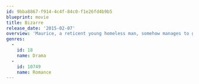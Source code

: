 ```yaml
---
id: 9bba8867-f914-4c4f-84c0-f1e26fd4b9b5
blueprint: movie
title: Bizarre
release_date: '2015-02-07'
overview: 'Maurice, a reticent young homeless man, somehow manages to get by in Brooklyn; he spends his nights in parked cars until he finds himself at Bizarre, an underground club renowned for its burlesque shows. Maurice is fascinated by the club’s playful revues celebrating self-determined sexuality and creative otherness, and the two female club owners both adore him. He soon becomes a part of their self-selected family, and begins to bond with introverted Luka. But Maurice turns his back on Luka’s growing affection. Running away from his true emotions he drifts aimlessly through the city. He tries to find his feet at a boxing club, where he meets Charlie. Unable to withstand the pressure of his repressed feelings, Maurice unleashes a mounting foment of emotions, pervaded by tenderness and menace.'
genres:
  -
    id: 18
    name: Drama
  -
    id: 10749
    name: Romance
---
```

